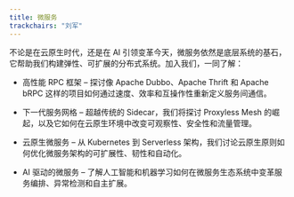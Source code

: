 ```yaml
---
title: 微服务
trackchairs: "刘军"
---
```


不论是在云原生时代，还是在 AI 引领变革今天，微服务依然是底层系统的基石，它帮助我们构建弹性、可扩展的分布式系统。加入我们，一同了解：

* 高性能 RPC 框架 – 探讨像 Apache Dubbo、Apache Thrift 和 Apache bRPC 这样的项目如何通过速度、效率和互操作性重新定义服务间通信。

* 下一代服务网格 – 超越传统的 Sidecar，我们将探讨 Proxyless Mesh 的崛起，以及它如何在云原生环境中改变可观察性、安全性和流量管理。

* 云原生微服务 – 从 Kubernetes 到 Serverless 架构，我们讨论云原生原则如何优化微服务架构的可扩展性、韧性和自动化。

* AI 驱动的微服务 – 了解人工智能和机器学习如何在微服务生态系统中变革服务编排、异常检测和自主扩展。